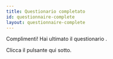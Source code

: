 ```yaml
---
title: Questionario completato
id: questionnaire-complete
layout: questionnaire-complete
---
```

Complimenti! Hai ultimato il questionario <span class="uppercase italic" x-text="$store.session.currentQuestionnaire.questionnaireName"></span>.

Clicca il pulsante qui sotto.